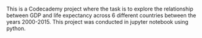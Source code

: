 This is a Codecademy project where the task is to explore the relationship between GDP and life expectancy across 6 different countries between the years 2000-2015. 
This project was conducted in jupyter notebook using python. 
